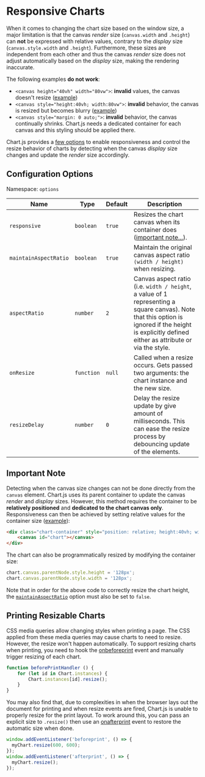 # Responsive Charts

When it comes to changing the chart size based on the window size, a major limitation is that the canvas *render* size (`canvas.width` and `.height`) can **not** be expressed with relative values, contrary to the *display* size (`canvas.style.width` and `.height`). Furthermore, these sizes are independent from each other and thus the canvas *render* size does not adjust automatically based on the *display* size, making the rendering inaccurate.

The following examples **do not work**:

- `<canvas height="40vh" width="80vw">`: **invalid** values, the canvas doesn't resize ([example](https://codepen.io/chartjs/pen/oWLZaR))
- `<canvas style="height:40vh; width:80vw">`: **invalid** behavior, the canvas is resized but becomes blurry ([example](https://codepen.io/chartjs/pen/WjxpmO))
- `<canvas style="margin: 0 auto;">`: **invalid** behavior, the canvas continually shrinks. Chart.js needs a dedicated container for each canvas and this styling should be applied there.

Chart.js provides a [few options](#configuration-options) to enable responsiveness and control the resize behavior of charts by detecting when the canvas *display* size changes and update the *render* size accordingly.

## Configuration Options

Namespace: `options`

| Name | Type | Default | Description
| ---- | ---- | ------- | -----------
| `responsive` | `boolean` | `true` | Resizes the chart canvas when its container does ([important note...](#important-note)).
| `maintainAspectRatio` | `boolean` | `true` | Maintain the original canvas aspect ratio `(width / height)` when resizing.
| `aspectRatio` | `number` | `2` | Canvas aspect ratio (i.e. `width / height`, a value of 1 representing a square canvas). Note that this option is ignored if the height is explicitly defined either as attribute or via the style.
| `onResize` | `function` | `null` | Called when a resize occurs. Gets passed two arguments: the chart instance and the new size.
| `resizeDelay` | `number` | `0` | Delay the resize update by give amount of milliseconds. This can ease the resize process by debouncing update of the elements.

## Important Note

Detecting when the canvas size changes can not be done directly from the `canvas` element. Chart.js uses its parent container to update the canvas *render* and *display* sizes. However, this method requires the container to be **relatively positioned** and **dedicated to the chart canvas only**. Responsiveness can then be achieved by setting relative values for the container size ([example](https://codepen.io/chartjs/pen/YVWZbz)):

```html
<div class="chart-container" style="position: relative; height:40vh; width:80vw">
    <canvas id="chart"></canvas>
</div>
```

The chart can also be programmatically resized by modifying the container size:

```javascript
chart.canvas.parentNode.style.height = '128px';
chart.canvas.parentNode.style.width = '128px';
```

Note that in order for the above code to correctly resize the chart height, the [`maintainAspectRatio`](#configuration-options) option must also be set to `false`.

## Printing Resizable Charts

CSS media queries allow changing styles when printing a page. The CSS applied from these media queries may cause charts to need to resize. However, the resize won't happen automatically. To support resizing charts when printing, you need to hook the [onbeforeprint](https://developer.mozilla.org/en-US/docs/Web/API/WindowEventHandlers/onbeforeprint) event and manually trigger resizing of each chart.

```javascript
function beforePrintHandler () {
    for (let id in Chart.instances) {
        Chart.instances[id].resize();
    }
}
```

You may also find that, due to complexities in when the browser lays out the document for printing and when resize events are fired, Chart.js is unable to properly resize for the print layout. To work around this, you can pass an explicit size to `.resize()` then use an [onafterprint](https://developer.mozilla.org/en-US/docs/Web/API/WindowEventHandlers/onafterprint) event to restore the automatic size when done.

```javascript
window.addEventListener('beforeprint', () => {
  myChart.resize(600, 600);
});
window.addEventListener('afterprint', () => {
  myChart.resize();
});
```
